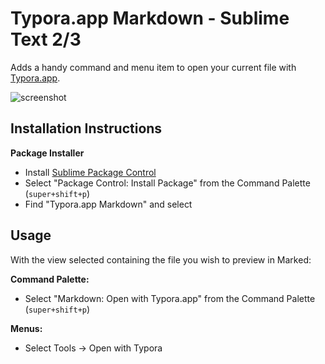# Typora.app Markdown - Sublime Text 2/3


Adds a handy command and menu item to open your current file with [Typora.app](http://www.typora.io/).

![screenshot](http://i.imgur.com/EEFy7Le.png)


## Installation Instructions

**Package Installer**

* Install [Sublime Package Control](https://packagecontrol.io/)
* Select "Package Control: Install Package" from the Command Palette (`super+shift+p`)
* Find "Typora.app Markdown" and select

## Usage

With the view selected containing the file you wish to preview in Marked:

**Command Palette:**

* Select "Markdown: Open with Typora.app" from the Command Palette (`super+shift+p`)

**Menus:**

* Select Tools → Open with Typora
